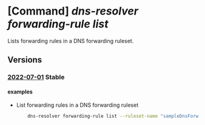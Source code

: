 # [Command] _dns-resolver forwarding-rule list_

Lists forwarding rules in a DNS forwarding ruleset.

## Versions

### [2022-07-01](/Resources/mgmt-plane/L3N1YnNjcmlwdGlvbnMve30vcmVzb3VyY2Vncm91cHMve30vcHJvdmlkZXJzL21pY3Jvc29mdC5uZXR3b3JrL2Ruc2ZvcndhcmRpbmdydWxlc2V0cy97fS9mb3J3YXJkaW5ncnVsZXM=/2022-07-01.xml) **Stable**

<!-- mgmt-plane /subscriptions/{}/resourcegroups/{}/providers/microsoft.network/dnsforwardingrulesets/{}/forwardingrules 2022-07-01 -->

#### examples

- List forwarding rules in a DNS forwarding ruleset
    ```bash
        dns-resolver forwarding-rule list --ruleset-name "sampleDnsForwardingRuleset" --resource- group "sampleResourceGroup"
    ```
